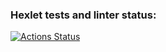 ### Hexlet tests and linter status:
[![Actions Status](https://github.com/leshasmp/frontend-project-44/actions/workflows/hexlet-check.yml/badge.svg)](https://github.com/leshasmp/frontend-project-44/actions)